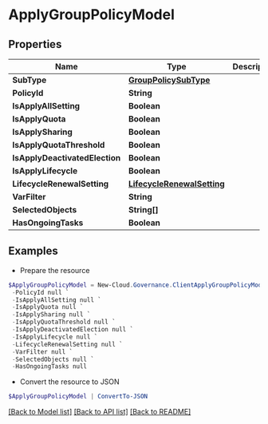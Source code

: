 # ApplyGroupPolicyModel
## Properties

Name | Type | Description | Notes
------------ | ------------- | ------------- | -------------
**SubType** | [**GroupPolicySubType**](GroupPolicySubType.md) |  | [optional] 
**PolicyId** | **String** |  | [optional] 
**IsApplyAllSetting** | **Boolean** |  | [optional] 
**IsApplyQuota** | **Boolean** |  | [optional] 
**IsApplySharing** | **Boolean** |  | [optional] 
**IsApplyQuotaThreshold** | **Boolean** |  | [optional] 
**IsApplyDeactivatedElection** | **Boolean** |  | [optional] 
**IsApplyLifecycle** | **Boolean** |  | [optional] 
**LifecycleRenewalSetting** | [**LifecycleRenewalSetting**](LifecycleRenewalSetting.md) |  | [optional] 
**VarFilter** | **String** |  | [optional] 
**SelectedObjects** | **String[]** |  | [optional] 
**HasOngoingTasks** | **Boolean** |  | [optional] 

## Examples

- Prepare the resource
```powershell
$ApplyGroupPolicyModel = New-Cloud.Governance.ClientApplyGroupPolicyModel  -SubType null `
 -PolicyId null `
 -IsApplyAllSetting null `
 -IsApplyQuota null `
 -IsApplySharing null `
 -IsApplyQuotaThreshold null `
 -IsApplyDeactivatedElection null `
 -IsApplyLifecycle null `
 -LifecycleRenewalSetting null `
 -VarFilter null `
 -SelectedObjects null `
 -HasOngoingTasks null
```

- Convert the resource to JSON
```powershell
$ApplyGroupPolicyModel | ConvertTo-JSON
```

[[Back to Model list]](../README.md#documentation-for-models) [[Back to API list]](../README.md#documentation-for-api-endpoints) [[Back to README]](../README.md)

